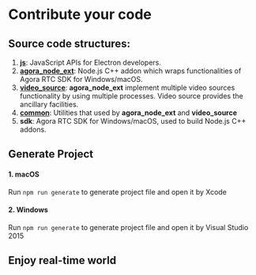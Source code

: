 # Contribute your code

## Source code structures:

1. **[js](apis.md)**: JavaScript APIs for Electron developers.
2.  **[agora_node_ext](agora_node_ext.md)**: Node.js C++ addon which wraps functionalities of Agora RTC SDK for Windows/macOS.
3. **[video_source](video_source.md)**: **agora_node_ext** implement multiple video sources functionality by using multiple processes. Video source provides the ancillary facilities.
4. **[common](common.md)**: Utilities that used by **agora_node_ext** and **video_source**
5. **sdk**: Agora RTC SDK for Windows/macOS, used to build Node.js C++ addons.


## Generate Project

#### 1. macOS

Run `npm run generate` to generate project file and open it by Xcode

#### 2. Windows

Run `npm run generate` to generate project file and open it by Visual Studio 2015


## Enjoy real-time world
